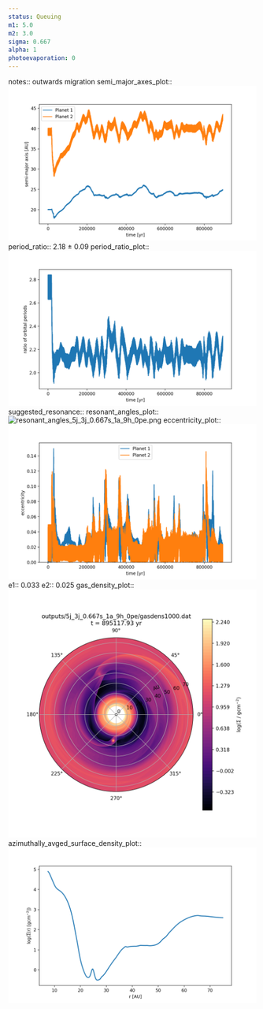 ```yaml
---
status: Queuing
m1: 5.0
m2: 3.0
sigma: 0.667
alpha: 1
photoevaporation: 0
---
```


notes:: outwards migration
semi_major_axes_plot:: ![semi_major_axes_5j_3j_0.667s_1a_9h_0pe.png](plots/semi_major_axes/semi_major_axes_5j_3j_0.667s_1a_9h_0pe.png)
period_ratio:: 2.18 ± 0.09
period_ratio_plot:: ![period_ratio_5j_3j_0.667s_1a_9h_0pe.png](plots/period_ratio/period_ratio_5j_3j_0.667s_1a_9h_0pe.png)
suggested_resonance:: 
resonant_angles_plot:: ![resonant_angles_5j_3j_0.667s_1a_9h_0pe.png](plots/resonant_angles/resonant_angles_5j_3j_0.667s_1a_9h_0pe.png)
eccentricity_plot:: ![eccentricity_5j_3j_0.667s_1a_9h_0pe.png](plots/eccentricity/eccentricity_5j_3j_0.667s_1a_9h_0pe.png)
e1:: 0.033
e2:: 0.025
gas_density_plot:: ![gas_density_5j_3j_0.667s_1a_9h_0pe.png](plots/gas_density/gas_density_5j_3j_0.667s_1a_9h_0pe.png)
azimuthally_avged_surface_density_plot:: ![azimuthally_avged_surface_density_5j_3j_0.667s_1a_9h_0pe.png](plots/azimuthally_avged_surface_density/azimuthally_avged_surface_density_5j_3j_0.667s_1a_9h_0pe.png)

